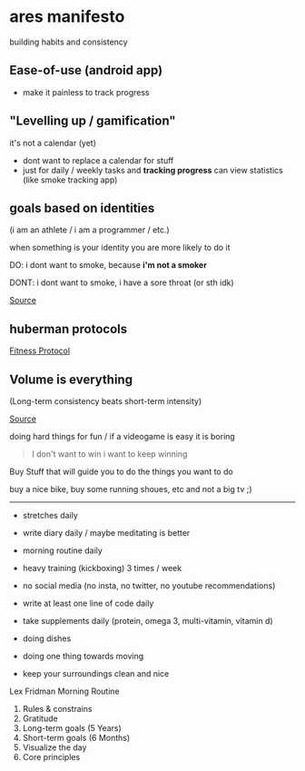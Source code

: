 # ares manifesto

building habits and consistency

## Ease-of-use (android app)

- make it painless to track progress

## "Levelling up / gamification"

it's not a calendar (yet)

- dont want to replace a calendar for stuff
- just for daily / weekly tasks and **tracking progress**
can view statistics (like smoke tracking app)

## goals based on identities

(i am an athlete / i am a programmer / etc.)

when something is your identity you are more likely to do it

DO: i dont want to smoke, because **i'm not a smoker**

DONT: i dont want to smoke, i have a sore throat (or sth idk)

[Source](https://www.sciencedirect.com/science/article/abs/pii/S1469029219308386)

## huberman protocols

[Fitness Protocol](https://hubermanlab.com/fitness-toolkit-protocol-and-tools-to-optimize-physical-health/)

## Volume is everything

(Long-term consistency beats short-term intensity)

[Source](https://www.youtube.com/watch?v=_fbCcWyYthQ)

doing hard things for fun / if a videogame is easy it is boring

> I don't want to win i want to keep winning

Buy Stuff that will guide you to do the things you want to do

buy a nice bike, buy some running shoues,  etc and not a big tv ;)

---

- stretches daily
- write diary daily / maybe meditating is better
- morning routine daily
- heavy training (kickboxing) 3 times / week
- no social media (no insta, no twitter, no youtube recommendations)

- write at least one line of code daily
- take supplements daily (protein, omega 3, multi-vitamin, vitamin d)

- doing dishes
- doing one thing towards moving
- keep your surroundings clean and nice

Lex Fridman Morning Routine

1. Rules & constrains
2. Gratitude
3. Long-term goals (5 Years)
4. Short-term goals (6 Months)
5. Visualize the day
6. Core principles
